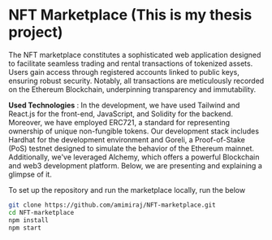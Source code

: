 #  NFT Marketplace (This is my thesis project)

The NFT marketplace constitutes a sophisticated web application designed to facilitate seamless trading and rental transactions of tokenized assets. Users gain access through registered accounts linked to public keys, ensuring robust security. Notably, all transactions are meticulously recorded on the Ethereum Blockchain, underpinning transparency and immutability.




**Used Technologies** : In the development, we have used Tailwind and React.js for the front-end, JavaScript, and Solidity for the backend. Moreover, we have employed ERC721, a standard for representing ownership of unique non-fungible tokens. Our development stack includes Hardhat for the development environment and Goreli, a Proof-of-Stake (PoS) testnet designed to simulate the behavior of the Ethereum mainnet. Additionally, we've leveraged Alchemy, which offers a powerful Blockchain and web3 development platform. Below, we are presenting and explaining
a glimpse of it.




To set up the repository and run the marketplace locally, run the below
```bash
git clone https://github.com/amimiraj/NFT-marketplace.git
cd NFT-marketplace
npm install
npm start
```
